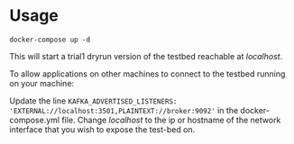 # Usage

`docker-compose up -d`

This will start a trial1 dryrun version of the testbed reachable at *localhost*. 

To allow applications on other machines to connect to the testbed running on your machine:

Update the line `KAFKA_ADVERTISED_LISTENERS: 'EXTERNAL://localhost:3501,PLAINTEXT://broker:9092'` in the docker-compose.yml file. Change *localhost* to the ip or hostname of the network interface that you wish to expose the test-bed on.
